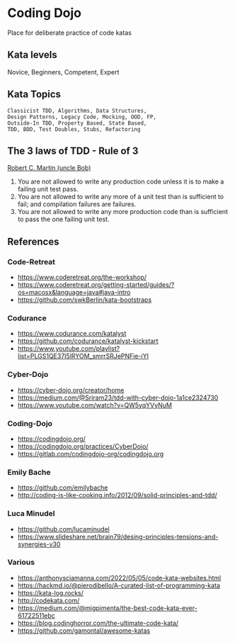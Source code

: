 # Coding Dojo
Place for deliberate practice of code katas

## Kata levels
Novice, Beginners, Competent, Expert

## Kata Topics
    Classicist TDD, Algorithms, Data Structures, 
    Design Patterns, Legacy Code, Mocking, OOD, FP, 
    Outside-In TDD, Property Based, State Based,
    TDD, BDD, Test Doubles, Stubs, Refactoring

## The 3 laws of TDD - Rule of 3
[Robert C. Martin (uncle Bob)](http://butunclebob.com/ArticleS.UncleBob.TheThreeRulesOfTdd)
1. You are not allowed to write any production code unless it is to make a failing unit test pass.
2. You are not allowed to write any more of a unit test than is sufficient to fail; and compilation failures are failures.
3. You are not allowed to write any more production code than is sufficient to pass the one failing unit test.

## References

### Code-Retreat
* https://www.coderetreat.org/the-workshop/
* https://www.coderetreat.org/getting-started/guides/?os=macosx&language=java#java-intro
* https://github.com/swkBerlin/kata-bootstraps

### Codurance
* https://www.codurance.com/katalyst
* https://github.com/codurance/katalyst-kickstart
* https://www.youtube.com/playlist?list=PLGS1QE37I5lRYOM_smrrSRJePNFie-iYI

### Cyber-Dojo
* https://cyber-dojo.org/creator/home
* https://medium.com/@Sriram23/tdd-with-cyber-dojo-1a1ce2324730
* https://www.youtube.com/watch?v=QW5yqYVyNuM

### Coding-Dojo
* https://codingdojo.org/
* https://codingdojo.org/practices/CyberDojo/
* https://gitlab.com/codingdojo-org/codingdojo.org

### Emily Bache
* https://github.com/emilybache
* http://coding-is-like-cooking.info/2012/09/solid-principles-and-tdd/

### Luca Minudel
* https://github.com/lucaminudel
* https://www.slideshare.net/brain79/desing-principles-tensions-and-synergies-v30

### Various
* https://anthonysciamanna.com/2022/05/05/code-kata-websites.html
* https://hackmd.io/@pierodibello/A-curated-list-of-programming-kata
* https://kata-log.rocks/
* http://codekata.com/
* https://medium.com/@migpimenta/the-best-code-kata-ever-61722511ebc
* https://blog.codinghorror.com/the-ultimate-code-kata/
* https://github.com/gamontal/awesome-katas
